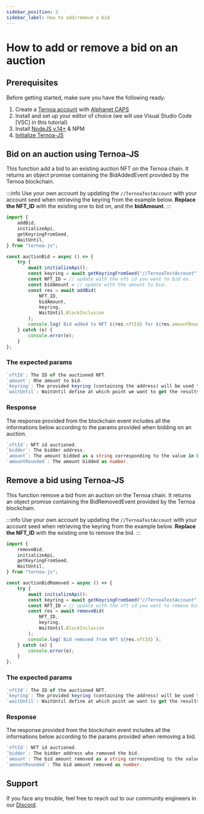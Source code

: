 ```yaml
---
sidebar_position: 3
sidebar_label: How to add/remove a bid
---
```


# How to add or remove a bid on an auction

## Prerequisites

Before getting started, make sure you have the following ready:

1. Create a [Ternoa account](/for-developers/get-started/create-account) with [Alphanet CAPS](/for-developers/get-started/create-account#step-2-get-some-free-test-caps-tokens)
2. Install and set up your editor of choice (we will use Visual Studio Code [VSC] in this tutorial)
3. Install [NodeJS v.14+](https://nodejs.org/en/download/) & NPM
4. [Initialize Ternoa-JS](/for-developers/get-started/install-ternoa-js#step-2-initialize-ternoa-js)

## Bid on an auction using Ternoa-JS

This function add a bid to an existing auction NFT on the Ternoa chain. It returns an object promise containing the BidAddedEvent provided by the Ternoa blockchain.

:::info
Use your own account by updating the `//TernoaTestAccount` with your account seed when retrieving the keyring from the example below.
**Replace the NFT_ID** with the existing one to bid on, and the **bidAmount**.
:::

```typescript showLineNumbers
import {
	addBid,
	initializeApi,
	getKeyringFromSeed,
	WaitUntil,
} from "ternoa-js";

const auctionBid = async () => {
	try {
		await initializeApi();
		const keyring = await getKeyringFromSeed("//TernoaTestAccount");
		const NFT_ID = // update with the nft id you want to bid on.
        const bidAmount = // update with the amount to bid.
		const res = await addBid(
			NFT_ID,
            bidAmount,
            keyring,
			WaitUntil.BlockInclusion
		);
		console.log(`Bid added to NFT ${res.nftId} for ${res.amountRounded}CAPS`);
	} catch (e) {
		console.error(e);
	}
};
```

### The expected params

```typescript
`nftId`: The ID of the auctioned NFT.
`amount`: Rhe amount to bid.
`keyring`: The provided keyring (containing the address) will be used to sign the transaction and pay the execution fee.
`waitUntil`: WaitUntil define at which point we want to get the results of the transaction execution: BlockInclusion or BlockFinalization.
```

### Response

The response provided from the blockchain event includes all the informations below according to the params provided when bidding on an auction.

```typescript
`nftId`: NFT id auctioned.
`bidder`: The bidder address.
`amount`: The amount bidded as a string corresponding to the value in big number.
`amountRounded`: The amount bidded as number.
```

## Remove a bid using Ternoa-JS

This function remove a bid from an auction on the Ternoa chain. It returns an object promise containing the BidRemovedEvent provided by the Ternoa blockchain.

:::info
Use your own account by updating the `//TernoaTestAccount` with your account seed when retrieving the keyring from the example below.
**Replace the NFT_ID** with the existing one to remove the bid.
:::

```typescript showLineNumbers
import {
	removeBid,
	initializeApi,
	getKeyringFromSeed,
	WaitUntil,
} from "ternoa-js";

const auctionBidRemoved = async () => {
	try {
		await initializeApi();
		const keyring = await getKeyringFromSeed("//TernoaTestAccount");
		const NFT_ID = // update with the nft id you want to remove bid.
		const res = await removeBid(
			NFT_ID,
            keyring,
			WaitUntil.BlockInclusion
		);
		console.log(`Bid removed from NFT ${res.nftId}`);
	} catch (e) {
		console.error(e);
	}
};
```

### The expected params

```typescript
`nftId`: The ID of the auctioned NFT.
`keyring`: The provided keyring (containing the address) will be used to sign the transaction and pay the execution fee.
`waitUntil`: WaitUntil define at which point we want to get the results of the transaction execution: BlockInclusion or BlockFinalization.
```

### Response

The response provided from the blockchain event includes all the informations below according to the params provided when removing a bid.

```typescript
`nftId`: NFT id auctioned.
`bidder`: The bidder address who removed the bid.
`amount`: The bid amount removed as a string corresponding to the value in big number.
`amountRounded`: The bid amount removed as number.
```

## Support

If you face any trouble, feel free to reach out to our community engineers in our [Discord](https://discord.gg/fUmBkPpnRu).
